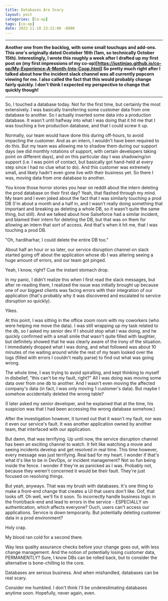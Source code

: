 ```yaml
---
title: Databases Are Scary
layout: post
categories: [Co-op]
tags: [co-op]
date: 2022-11-18 23:22:00 -0800
---
```


-----

**Another one from the backlog, with some small touchups and add-ons. This one's originally dated Ocotober 16th (1am, so technically October 15th). Interestingly, I wrote this roughly a week after I drafted up my first post on (my first impressions of my co-op)[https://justinjao.github.io/co-op/My-Experience-A-Month-Into-Coop.html] So pretty much right after I talked about how the incident slack channel was all currently popcorn viewing for me. I also called the fact that this would probably change fairly quickly. I don't think I expected my perspective to change that quickly though!**

-----

So, I touched a database today. Not for the first time, but certainly the most extensively. I was basically transferring some customer data from one database to another. So I actually inserted some data into a production database. It wasn't until halfway into what I was doing that it hit me that I was touching a live production database, and that I could screw it up.

Normally, our team would have done this during off-hours, to avoid impacting the customer. And as an intern, I wouldn't have been required to do this. But my team was allowing me to shadow them during our support days (we did monthly rotations of support, with certain developers taking point on different days), and on this particular day I was shadowing/on support (i.e. I was point of contact, but basically got hand-held at every step since I had no clue what to do). And this customer was extremely small, and likely hadn't even gone live with their business yet. So there I was, moving data from one database to another.


You know those horror stories you hear on reddit about the intern deleting the prod database on their first day? Yeah,
that flashed through my mind. My team and I even joked about the fact that I was similarly touching a prod DB (I'm about a month and a half in,
and I wasn't really doing something that important and breaking as deleting a whole DB, so it wasn't quite the same thing, but still).
And we talked about how Salseforce had a similar incident, and blamed their intern for deleting the DB, but that was on them for allowing an
intern that sort of access. And that's when it hit me, that I was touching a prod DB. 

"Oh, hardiharhar, I could delete the entire DB too."

About half an hour or so later, our service disruption channel on slack started going off about the application whose db I was altering seeing a huge
amount of errors, and our team got pinged.

Yeah, I know, right? Cue the instant stomach drop.

In my panic, I didn't realize this when I first read the slack messages, but after re-reading them, I realized the issue was initially brought up
because one of our biggest clients was facing errors with their integration of our application (that's probably why it was discovered and escalated to service disruption so quickly).

Yikes.

At this point, I was sitting in the office zoom room with my coworkers (who were helping me move the data). I was still wrapping up my task related to the db, so I asked my senior dev if I should stop what I was doing, and he quickly confirmed with a small smile that wasn't quite filled with laughter, but definitely showed that he was clearly aware of the irony of the situation. I immediately dropped what I was doing, and what followed was about 10 minutes of me waiting around while the rest of my team looked over the logs (filled with errors I couldn't really parse) to find out what was going wrong.

The whole time, I was trying to avoid spiralling, and kept thinking to myself in disbelief, "this can't be my fault, right?" All I was doing was moving some data over from one db to another. And I wasn't even moving the affected company's data (in fact, I was only moving 1 customer's data). But maybe I somehow accidentally deleted the wrong table?

(I later asked my senior developer, and he explained that at the time, his suspicion was that I had been accessing the wrong database somehow.)

After the investigation however, it turned out that it wasn't my fault, nor was it even our service's fault. It was another application owned by another team, that interfaced with our application.

But damn, that was terrifying. Up until now, the service disruption channel has been an exciting channel to watch. It felt like watching a movie and seeing incidents develop and get resolved in real time. This time however, every message was just terrifying. Real bad for my heart. I wonder if that's what it's like to be in DevOps, or incident management? Not so fun being inside the fence. I wonder if they're as panicked as I was. Probably not, because they weren't concerned it would be their fault. They're just focused on resolving things.

But yeah, anyways. That was my brush with databases. It's one thing to make a front-end change that creates a UI that users don't like. Oof, that looks off. Oh well, we'll fix it soon. To incorrectly handle business logic in the front/back-end and lead to errors in the service - ESPECIALLY on authentication, which affects everyone? Ouch, users can't access our applications. Service is down temporarily.  But potentially deleting customer data in a prod environment?

Holy crap. 

My blood ran cold for a second there.

Way less quality assurance checks before your change goes out, with less change management. And the notion of potentially losing customer data, PERMANENTLY? Sure, I know DBs can be rolled back, but to consider the alternative is bone-chilling to the core.

Databases are serious business. And when mishandled, databases can be real scary. 

Consider me humbled. I don't think I'll be underestimating databases anytime soon. Hopefully, never again, even.
